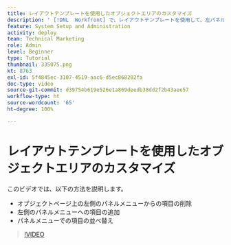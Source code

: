 ```yaml
---
title: レイアウトテンプレートを使用したオブジェクトエリアのカスタマイズ
description: ' [!DNL  Workfront] で、レイアウトテンプレートを使用して、左パネルのメニューにあるアイテムを追加、削除、再配置する方法を説明します。'
feature: System Setup and Administration
activity: deploy
team: Technical Marketing
role: Admin
level: Beginner
type: Tutorial
thumbnail: 335075.png
kt: 8763
exl-id: 5f4845ec-3107-4519-aac6-d5ec868202fa
doc-type: video
source-git-commit: d39754b619e526e1a869deedb38dd2f2b43aee57
workflow-type: ht
source-wordcount: '65'
ht-degree: 100%

---
```


# レイアウトテンプレートを使用したオブジェクトエリアのカスタマイズ

このビデオでは、以下の方法を説明します。

* オブジェクトページ上の左側のパネルメニューからの項目の削除
* 左側のパネルメニューへの項目の追加
* パネルメニューでの項目の並べ替え

>[!VIDEO](https://video.tv.adobe.com/v/335075/?quality=12)
